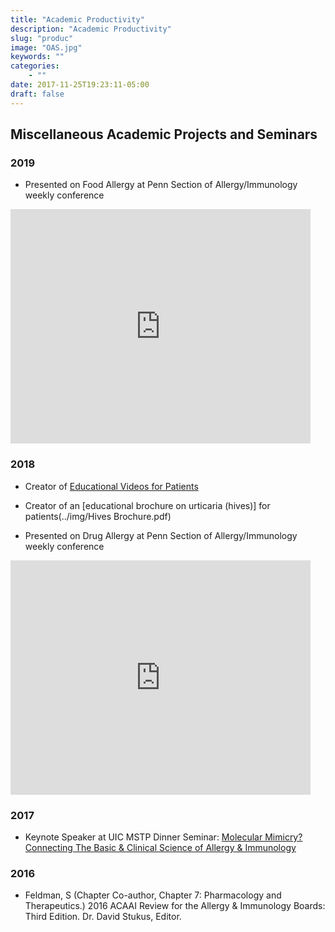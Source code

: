 ```yaml
---
title: "Academic Productivity"
description: "Academic Productivity"
slug: "produc"
image: "OAS.jpg"
keywords: ""
categories:
    - ""
date: 2017-11-25T19:23:11-05:00
draft: false
---
```


## Miscellaneous Academic Projects and Seminars

### 2019

* Presented on Food Allergy at Penn Section of Allergy/Immunology weekly conference

<iframe src="https://docs.google.com/presentation/d/e/2PACX-1vRFRIwqPSzyOMFmvFqFdo93L0OAqPqxDupPLi1z8TLJPukUrCpEHlu3q9Ex--tG9F_6Jgw7Q1BLk1B6/embed?start=false&loop=false&delayms=3000" frameborder="0" width="480" height="375" allowfullscreen="true" mozallowfullscreen="true" webkitallowfullscreen="true"></iframe>

### 2018

* Creator of [Educational Videos for Patients](../pages/videos/)

* Creator of an [educational brochure on urticaria (hives)] for patients(../img/Hives Brochure.pdf)

* Presented on Drug Allergy at Penn Section of Allergy/Immunology weekly conference

<iframe src="https://docs.google.com/presentation/d/e/2PACX-1vSTMZLI8iXFQNa_5r1y7Le7NjVF3Ae0h5SCrYQOiaI0AlEb0A737Za0uf1h6rDFvvKqr9k4wXEC3AKW/embed?start=false&loop=false&delayms=3000" frameborder="0" width="480" height="375" allowfullscreen="true" mozallowfullscreen="true" webkitallowfullscreen="true"></iframe>

### 2017

* Keynote Speaker at UIC MSTP Dinner Seminar: [Molecular Mimicry? Connecting The Basic & Clinical Science of Allergy & Immunology](../pages/uic/)

### 2016

* Feldman, S (Chapter Co-author, Chapter 7: Pharmacology and Therapeutics.) 2016 ACAAI Review for the Allergy & Immunology Boards: Third Edition. Dr. David Stukus, Editor.
